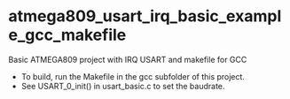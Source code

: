# atmega809_usart_irq_basic_example_gcc_makefile
Basic ATMEGA809 project with IRQ USART and makefile for GCC

* To build, run the Makefile in the gcc subfolder of this project.
* See USART_0_init() in usart_basic.c to set the baudrate.
